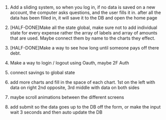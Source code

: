 1. Add a sliding system, so when you log in, if no data is saved on a new account, the computer asks questions, and the user fills it in. after all the data has been filled in, it will save it to the DB and open the home page

2. [HALF-DONE]Make all the state global, make sure not to add individual state for every expense rather the array of labels and array of amounts that are used. Maybe connect them by name to the charts they effect. 

3. [HALF-DONE]Make a way to see how long until someone pays off there debt. 

4. Make a way to login / logout using Oauth, maybe 2F Auth

5. connect savings to global state

6. add more charts and fill in the space of each chart. 1st on the left with data on right 2nd opposite, 3rd middle with data on both sides

7. maybe scroll animations between the different screens

8. add submit so the data goes up to the DB off the form, or make the input wait 3 seconds and then auto update the DB
